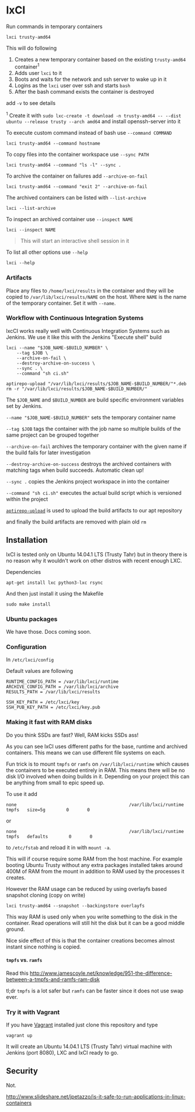 
# lxCI

Run commands in temporary containers

    lxci trusty-amd64

This will do following

1. Creates a new temporary container based on the existing `trusty-amd64` container<sup>1</sup>
2. Adds user `lxci` to it
3. Boots and waits for the network and ssh server to wake up in it
4. Logins as the `lxci` user over ssh and starts `bash`
5. After the bash command exists the container is destroyed

add `-v` to see details

<sup>1</sup> Create it with `sudo lxc-create -t download -n trusty-amd64 -- --dist ubuntu --release trusty --arch amd64` and install openssh-server into it


To execute custom command instead of bash use `--command COMMAND`

    lxci trusty-amd64 --command hostname

To copy files into the container workspace use `--sync PATH`

    lxci trusty-amd64 --command "ls -l" --sync .

To archive the container on failures add `--archive-on-fail`

    lxci trusty-amd64 --command "exit 2" --archive-on-fail

The archived containers can be listed with `--list-archive`

    lxci --list-archive

To inspect an archived container use `--inspect NAME`

    lxci --inspect NAME

> This will start an interactive shell session in it

To list all other options use `--help`

    lxci --help

### Artifacts

Place any files to `/home/lxci/results` in the container and they will be
copied to `/var/lib/lxci/results/NAME` on the host. Where `NAME` is the name of
the temporary container. Set it with `--name`.

### Workflow with Continuous Integration Systems

lxcCI works really well with Continuous Integration Systems such as Jenkins. We
use it like this with the Jenkins "Execute shell" build

```shell
lxci --name "$JOB_NAME-$BUILD_NUMBER" \
    --tag $JOB \
    --archive-on-fail \
    --destroy-archive-on-success \
    --sync . \
    --command "sh ci.sh"

aptirepo-upload "/var/lib/lxci/results/$JOB_NAME-$BUILD_NUMBER/"*.deb
rm -r "/var/lib/lxci/results/$JOB_NAME-$BUILD_NUMBER/"
```

The `$JOB_NAME` and `$BUILD_NUMBER` are build specific environment variables
set by Jenkins.

`--name "$JOB_NAME-$BUILD_NUMBER"` sets the temporary container name

`--tag $JOB` tags the container with the job name so multiple builds of the
same project can be grouped together

`--archive-on-fail` archives the temporary container with the given name if the
build fails for later investigation

`--destroy-archive-on-success` destroys the archived containers with matching
tags when build succeeds. Automatic clean up!

`--sync .` copies the Jenkins project workspace in into the container

`--command "sh ci.sh"` executes the actual build script which is versioned
within the project

[`aptirepo-upload`](https://github.com/opinsys/aptirepo) is used to upload the build artifacts to our apt repository

and finally the build artifacts are removed with plain old `rm`

## Installation

lxCI is tested only on Ubuntu 14.04.1 LTS (Trusty Tahr) but in theory there
is no reason why it wouldn't work on other distros with recent enough LXC.

Dependencies

    apt-get install lxc python3-lxc rsync

And then just install it using the Makefile

    sudo make install


### Ubuntu packages

We have those. Docs coming soon.

### Configuration

In `/etc/lxci/config`

Default values are following

```
RUNTIME_CONFIG_PATH = /var/lib/lxci/runtime
ARCHIVE_CONFIG_PATH = /var/lib/lxci/archive
RESULTS_PATH = /var/lib/lxci/results

SSH_KEY_PATH = /etc/lxci/key
SSH_PUB_KEY_PATH = /etc/lxci/key.pub
```

### Making it fast with RAM disks

Do you think SSDs are fast? Well, RAM kicks SSDs ass!

As you can see lxCI uses different paths for the base, runtime and archived
containers. This means we can use different file systems on each.

Fun trick is to mount `tmpfs` or `ramfs` on `/var/lib/lxci/runtime` which
causes the containers to be executed entirely in RAM. This means there will be
no disk I/O involved when doing builds in it. Depending on your project this
can be anything from small to epic speed up.

To use it add

    none                                           /var/lib/lxci/runtime    tmpfs   size=5g        0       0

or

    none                                           /var/lib/lxci/runtime    tmpfs   defaults        0       0


to `/etc/fstab` and reload it in with `mount -a`.

This will if course require some RAM from the host machine. For example booting
Ubuntu Trusty without any extra packages installed takes around 400M of RAM
from the mount in addition to RAM used by the processes it creates.

However the RAM usage can be reduced by using overlayfs based snapshot cloning
(copy on write)

    lxci trusty-amd64 --snapshot --backingstore overlayfs

This way RAM is used only when you write something to the disk in the
container. Read operations will still hit the disk but it can be a good middle
ground.

Nice side effect of this is that the container creations becomes almost instant
since nothing is copied.

#### `tmpfs` vs. `ramfs`

Read this http://www.jamescoyle.net/knowledge/951-the-difference-between-a-tmpfs-and-ramfs-ram-disk

tl;dr `tmpfs` is a lot safer but `ramfs` can be faster since it does not use swap
ever.


### Try it with Vagrant

If you have [Vagrant](https://www.vagrantup.com/) installed just clone this
repository and type

    vagrant up

It will create an Ubuntu 14.04.1 LTS (Trusty Tahr) virtual machine with Jenkins
(port 8080), LXC and lxCI ready to go.

## Security

Not.

http://www.slideshare.net/jpetazzo/is-it-safe-to-run-applications-in-linux-containers

